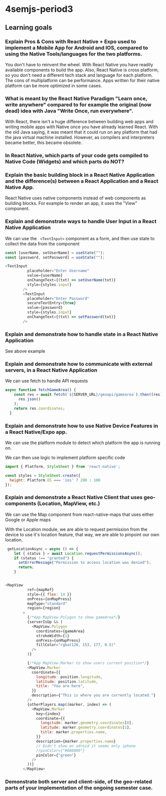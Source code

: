 # 4semjs-period3

## Learning goals

### Explain Pros & Cons with React Native + Expo used to implement a Mobile App for Android and IOS, compared to using the Native Tools/languages for the two platforms.
You don't have to reinvent the wheel. With React Native you have readily available components to build the app. Also, React Native is cross platform, so you don't need a different 		tech stack and language for each platform. The cons of multiplatform can be performance. Apps written for their native platform can be more optimized in some cases.

### What is meant by the React Native Paradigm "Learn once, write anywhere" compared to for example the original (now dead) idea with Java "Write Once, run everywhere".
With React, there isn't a huge difference between building web apps and writing mobile apps with Native once you have already learned React. With the old Java saying, it was meant 		that it could run on any platform that had the java virtual machine installed. However, as compilers and interpreters became better, this became obsolete.

### In React Native, which parts of your code gets compiled to Native Code (Widgets) and which parts do NOT?
	

### Explain the basic building block in a React Native Application and the difference(s) between a React Application and a React Native App.
React Native uses native components instead of web components as building blocks. For example to render an app, it uses the "View" component. 

### Explain and demonstrate ways to handle User Input in a React Native Application

We can use the ``` <TextInput>``` component as a form, and then use state to collect the data from the component

```javascript
const [userName, setUserName] = useState("");
const [password, setPassword] = useState("");

<TextInput
          placeholder="Enter Username"
          value={userName}
          onChangeText={(txt) => setUserName(txt)}
          style={styles.input}
        />
        <TextInput
          placeholder="Enter Password"
          secureTextEntry={true}
          value={password}
          style={styles.input}
          onChangeText={(txt) => setPassword(txt)}
        />

```

### Explain and demonstrate how to handle state in a React Native Application
See above example
### Explain and demonstrate how to communicate with external servers, in a React Native Application
We can use fetch to handle API requests
```javascript
async function fetchGameArea() {
    const res = await fetch(`${SERVER_URL}/geoapi/gamearea`).then((res) =>
      res.json()
    );
    return res.coordinates;
  }
```
### Explain and demonstrate how to use Native Device Features in a React Native/Expo app.
We can use the platform module to detect which platform the app is running on.

We can then use logic to implement platform specific code

```javascript
import { Platform, StyleSheet } from 'react-native';

const styles = StyleSheet.create({
  height: Platform.OS === 'ios' ? 200 : 100
});
```

### Explain and demonstrate a React Native Client that uses geo-components (Location, MapView, etc.)
We can use the Map component from react-native-maps that uses either Google or Apple maps

With the Location module, we are able to request permission from the device to use it's location feature, that way, we are able to pinpoint our own location.

```javascript
 getLocationAsync = async () => {
    let { status } = await Location.requestPermissionsAsync();
    if (status !== "granted") {
      setErrorMessage("Permission to access location was denied");
      return;
    }


<MapView
          ref={mapRef}
          style={{ flex: 14 }}
          onPress={onMapPress}
          mapType="standard"
          region={region}
        >
          {/*App MapView.Polygon to show gameArea*/}
          {serverIsUp && (
            <MapView.Polygon
              coordinates={gameArea}
              strokeWidth={1}
              onPress={onMapPress}
              fillColor="rgba(128, 153, 177, 0.5)"
            />
          )}

          {/*App MapView.Marker to show users current position*/}
          <MapView.Marker
            coordinate={{
              longitude: position.longitude,
              latitude: position.latitude,
              title: "You are here",
            }}
            description={"This is where you are currently located."}
          />
          {otherPlayers.map((marker, index) => (
            <MapView.Marker
              key={index}
              coordinate={{
                longitude: marker.geometry.coordinates[0],
                latitude: marker.geometry.coordinates[1],
                title: marker.properties.name,
              }}
              description={marker.properties.name}
              // Didn't show on adroid it seems only iphone
              //pinColor={"#000000"}
              pinColor={"green"}
            />
          ))}
        </MapView>


```

### Demonstrate both server and client-side, of the geo-related parts of your implementation of the ongoing semester case.

